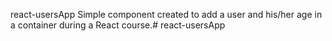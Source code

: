 react-usersApp
Simple component created to add a user and his/her age in a container during a React course.# react-usersApp
